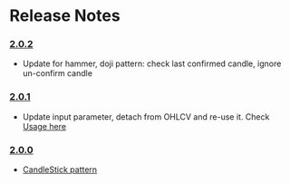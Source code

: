 # Release Notes

### [2.0.2](https://www.npmjs.com/package/trading-indicator/v/2.0.2) 
- Update for hammer, doji pattern: check last confirmed candle, ignore un-confirm candle

### [2.0.1](https://www.npmjs.com/package/trading-indicator/v/2.0.1) 
- Update input parameter, detach from OHLCV and re-use it. Check [Usage here](https://github.com/thanhnguyennguyen/trading-indicator/README.md)

### [2.0.0](https://www.npmjs.com/package/trading-indicator/v/2.0.0) 
- [CandleStick pattern](https://github.com/thanhnguyennguyen/trading-indicator/issues/35)

